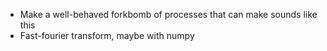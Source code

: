 * Make a well-behaved forkbomb of processes that
  can make sounds like this
* Fast-fourier transform, maybe with numpy
